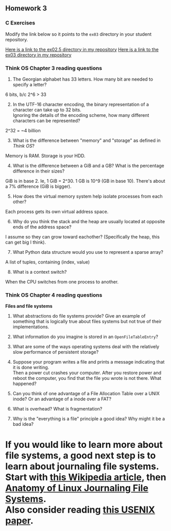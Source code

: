 ## Homework 3

### C Exercises

Modify the link below so it points to the `ex03` directory in your
student repository.

[Here is a link to the ex02.5 directory in my repository](https://github.com/davidabrahams/ExercisesInC/tree/master/exercises/ex02.5)
[Here is a link to the ex03 directory in my repository](https://github.com/davidabrahams/ExercisesInC/tree/master/exercises/ex03)

### Think OS Chapter 3 reading questions

1) The Georgian alphabet has 33 letters. How many bit are needed to specify a letter?

6 bits, b/c 2^6 > 33

2) In the UTF-16 character encoding, the binary representation of a character can take up to 32 bits.  
Ignoring the details of the encoding scheme, how many different characters can be represented?

2^32 = ~4 billion

3) What is the difference between "memory" and "storage" as defined in *Think OS*?

Memory is RAM. Storage is your HDD.

4) What is the difference between a GiB and a GB?  What is the percentage difference in their sizes?

GiB is in base 2. Ie, 1 GiB = 2^30. 1 GB is 10^9 (GB in base 10). There's about a 7% difference (GiB is bigger).

5) How does the virtual memory system help isolate processes from each other?

Each process gets its own virtual address space.

6) Why do you think the stack and the heap are usually located at opposite ends of the address space?

I assume so they can grow toward eachother? (Specifically the heap, this can get big I think).

7) What Python data structure would you use to represent a sparse array?

A list of tuples, containing (index, value)

8) What is a context switch?

When the CPU switches from one process to another.


### Think OS Chapter 4 reading questions

**Files and file systems**

1) What abstractions do file systems provide?  Give an example of something that is logically 
true about files systems but not true of their implementations.

2) What information do you imagine is stored in an `OpenFileTableEntry`?

3) What are some of the ways operating systems deal with the relatively slow performance of persistent storage?

4) Suppose your program writes a file and prints a message indicating that it is done writing.  
Then a power cut crashes your computer.  After you restore power and reboot the computer, you find that the 
file you wrote is not there.  What happened?

5) Can you think of one advantage of a File Allocation Table over a UNIX inode?  Or an advantage of a inode over a FAT?

6) What is overhead?  What is fragmentation?

7) Why is the "everything is a file" principle a good idea?  Why might it be a bad idea?

If you would like to learn more about file systems, a good next step is to learn about journaling file systems.  
Start with [this Wikipedia article](https://en.wikipedia.org/wiki/Journaling_file_system), then 
[Anatomy of Linux Journaling File Systems](http://www.ibm.com/developerworks/library/l-journaling-filesystems/index.html).  
Also consider reading [this USENIX paper](https://www.usenix.org/legacy/event/usenix05/tech/general/full_papers/prabhakaran/prabhakaran.pdf).
=======

